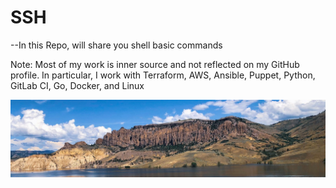 # SSH

--In this Repo, will share you shell basic commands

Note: Most of my work is inner source and not reflected on my GitHub profile. In particular, I work with Terraform, AWS, Ansible, Puppet, Python, GitLab CI, Go, Docker, and Linux


![img.png](img.png)